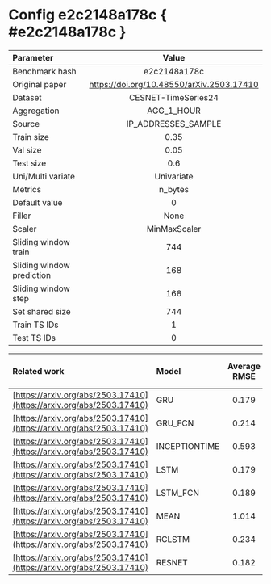# Config e2c2148a178c { #e2c2148a178c }

| Parameter | Value |
|:-----------------|:-----------------:|
| Benchmark hash |  e2c2148a178c |
| Original paper |  <https://doi.org/10.48550/arXiv.2503.17410> |
| Dataset |  CESNET-TimeSeries24 |
| Aggregation |  AGG_1_HOUR |
| Source |  IP_ADDRESSES_SAMPLE |
| Train size |  0.35 |
| Val size |  0.05 |
| Test size |  0.6 |
| Uni/Multi variate |  Univariate |
| Metrics |  n_bytes |
| Default value |  0 |
| Filler |  None |
| Scaler |  MinMaxScaler |
| Sliding window train |  744 |
| Sliding window prediction |  168 |
| Sliding window step |  168 |
| Set shared size |  744 |
| Train TS IDs |  1 |
| Test TS IDs |  0 |

| Related work | Model | Average RMSE | Std RMSE | Average R2-score | Std R2-score |
|:-----------------|:-----------------|:-----------------:|:-----------------:|:-----------------:|:-----------------:|
| [https://arxiv.org/abs/2503.17410](https://arxiv.org/abs/2503.17410) | GRU | 0.179 | 0.93 | -0.5 | 1.8 |
| [https://arxiv.org/abs/2503.17410](https://arxiv.org/abs/2503.17410) | GRU_FCN | 0.214 | 0.92 | -3.97 | 4.2 |
| [https://arxiv.org/abs/2503.17410](https://arxiv.org/abs/2503.17410) | INCEPTIONTIME | 0.593 | 0.88 | -9.17 | 2.5 |
| [https://arxiv.org/abs/2503.17410](https://arxiv.org/abs/2503.17410) | LSTM | 0.179 | 0.93 | -0.34 | 1.5 |
| [https://arxiv.org/abs/2503.17410](https://arxiv.org/abs/2503.17410) | LSTM_FCN | 0.189 | 0.93 | -1.52 | 3.2 |
| [https://arxiv.org/abs/2503.17410](https://arxiv.org/abs/2503.17410) | MEAN | 1.014 | 2.86 | -0.09 | 0.9 |
| [https://arxiv.org/abs/2503.17410](https://arxiv.org/abs/2503.17410) | RCLSTM | 0.234 | 1.08 | -2.77 | 3.8 |
| [https://arxiv.org/abs/2503.17410](https://arxiv.org/abs/2503.17410) | RESNET | 0.182 | 0.93 | -0.52 | 1.9 |
